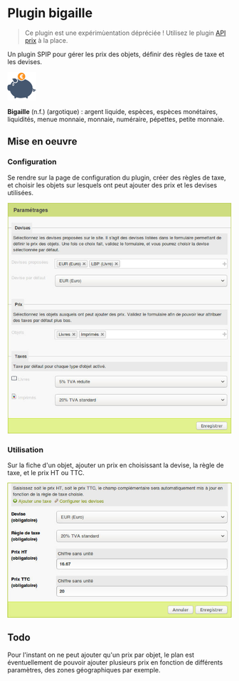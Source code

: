 # Plugin bigaille 

> Ce plugin est une expérimùentation dépréciée !
> Utilisez le plugin [API prix](https://git.spip.net/spip-contrib-extensions/prix) à la place.

Un plugin SPIP pour gérer les prix des objets, définir des règles de taxe et les devises.

![Bigaille ](prive/themes/spip/images/bigaille-128.png )

**Bigaille** (n.f.) (argotique) : argent liquide, espèces, espèces monétaires, liquidités, menue monnaie, monnaie, numéraire, pépettes, petite monnaie.

## Mise en oeuvre

### Configuration

Se rendre sur la page de configuration du plugin, créer des règles de taxe, et choisir les objets sur lesquels ont peut ajouter des prix et les devises utilisées.

![Bigaille ](images/configurer.jpg)

### Utilisation

Sur la fiche d'un objet, ajouter un prix en choisissant la devise, la règle de taxe, et le prix HT ou TTC.

![Bigaille ](images/editer_prix.jpg)

## Todo

Pour l'instant on ne peut ajouter qu'un prix par objet, le plan est éventuellement de pouvoir ajouter plusieurs prix en fonction de différents paramètres, des zones géographiques par exemple.
